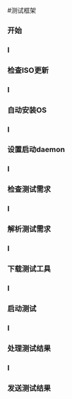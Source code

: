 #测试框架
###                开始 
###                 I
###             检查ISO更新
###                 I
###             自动安装OS
###                 I
###             设置启动daemon
###                       I
###                    检查测试需求
###                         I
###                    解析测试需求
###                         I
###                    下载测试工具
###                         I
###                       启动测试
###                          I
###                     处理测试结果
###                          I
###                     发送测试结果          

